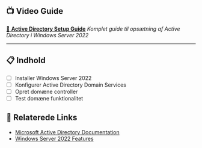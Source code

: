 
## 📺 Video Guide
[🎥 **Active Directory Setup Guide**](https://www.youtube.com/watch?v=85-bp7XxWDQ)
*Komplet guide til opsætning af Active Directory i Windows Server 2022*

---

## 📋 Indhold
- [ ] Installer Windows Server 2022
- [ ] Konfigurer Active Directory Domain Services
- [ ] Opret domæne controller
- [ ] Test domæne funktionalitet

## 🔗 Relaterede Links
- [Microsoft Active Directory Documentation](https://docs.microsoft.com/en-us/windows-server/identity/ad-ds/)
- [Windows Server 2022 Features](https://docs.microsoft.com/en-us/windows-server/get-started/whats-new-in-windows-server-2022)


